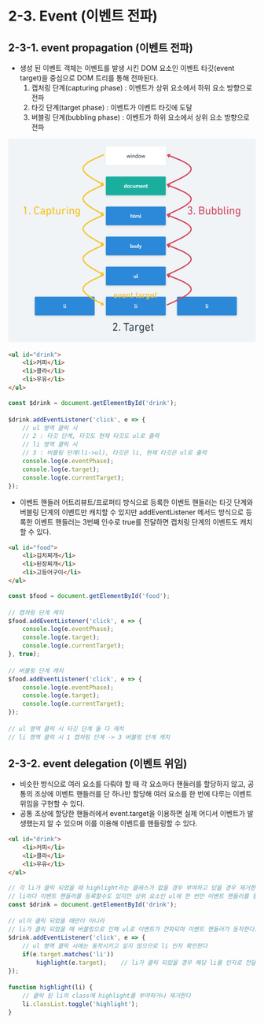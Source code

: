 # 2-3. Event (이벤트 전파)

## 2-3-1. event propagation (이벤트 전파)
- 생성 된 이벤트 객체는 이벤트를 발생 시킨 DOM 요소인 이벤트 타깃(event target)을 중심으로 DOM 트리를 통해 전파된다. 
    1. 캡처링 단계(capturing phase) : 이벤트가 상위 요소에서 하위 요소 방향으로 전파 
    2. 타깃 단계(target phase) : 이벤트가 이벤트 타깃에 도달
    3. 버블링 단계(bubbling phase) : 이벤트가 하위 요소에서 상위 요소 방향으로 전파

![Event-propagation](./images/event-propagation.png)

```html
<ul id="drink">
    <li>커피</li>
    <li>콜라</li>
    <li>우유</li>
</ul>
```
```js
const $drink = document.getElementById('drink');

$drink.addEventListener('click', e => {
    // ul 영역 클릭 시 
    // 2 : 타깃 단계, 타깃도 현재 타깃도 ul로 출력
    // li 영역 클릭 시 
    // 3 : 버블링 단계(li->ul), 타깃은 li, 현재 타깃은 ul로 출력 
    console.log(e.eventPhase);  
    console.log(e.target);     
    console.log(e.currentTarget);   
});
```

- 이벤트  핸들러 어트리뷰트/프로퍼티 방식으로 등록한 이벤트 핸들러는 타깃 단계와 버블링 단계의 이벤트만 캐치할 수 있지만 addEventListener 메서드 방식으로 등록한 이벤트 핸들러는 3번째 인수로 true를 전달하면 캡처링 단계의 이벤트도 캐치할 수 있다. 
  
```html
<ul id="food">
    <li>김치찌개</li>
    <li>된장찌개</li>
    <li>고등어구이</li>
</ul>
```

```js
const $food = document.getElementById('food');

// 캡쳐링 단계 캐치
$food.addEventListener('click', e => {
    console.log(e.eventPhase);  
    console.log(e.target);     
    console.log(e.currentTarget);   
}, true);

// 버블링 단계 캐치
$food.addEventListener('click', e => {
    console.log(e.eventPhase);  
    console.log(e.target);     
    console.log(e.currentTarget);   
});

// ul 영역 클릭 시 타깃 단계 둘 다 캐치
// li 영역 클릭 시 1 캡처링 단계 -> 3 버블링 단계 캐치
```

## 2-3-2. event delegation (이벤트 위임)
- 비슷한 방식으로 여러 요소를 다뤄야 할 때 각 요소마다 핸들러를 할당하지 않고, 공통의 조상에 이벤트 핸들러를 단 하나만 할당해 여러 요소를 한 번에 다루는 이벤트 위임을 구현할 수 있다. 
- 공통 조상에 할당한 핸들러에서 event.target을 이용하면 실제 어디서 이벤트가 발생했는지 알 수 있으며 이를 이용해 이벤트를 핸들링할 수 있다. 

```html
<ul id="drink">
    <li>커피</li>
    <li>콜라</li>
    <li>우유</li>
</ul>
```
```js
// 각 li가 클릭 되었을 때 highlight라는 클래스가 없을 경우 부여하고 있을 경우 제거한다.
// li마다 이벤트 핸들러를 등록할수도 있지만 상위 요소인 ul에 한 번만 이벤트 핸들러를 등록한다. 
const $drink = document.getElementById('drink');

// ul이 클릭 되었을 때만이 아니라
// li가 클릭 되었을 때 버블링으로 인해 ul로 이벤트가 전파되며 이벤트 핸들러가 동작한다.
$drink.addEventListener('click', e => {
    // ul 영역 클릭 시에는 동작시키고 싶지 않으므로 li 인지 확인한다
    if(e.target.matches('li'))
        highlight(e.target);    // li가 클릭 되었을 경우 해당 li를 인자로 전달한다
});

function highlight(li) {
    // 클릭 된 li의 class에 highlight를 부여하거나 제거한다
    li.classList.toggle('highlight');
}
```